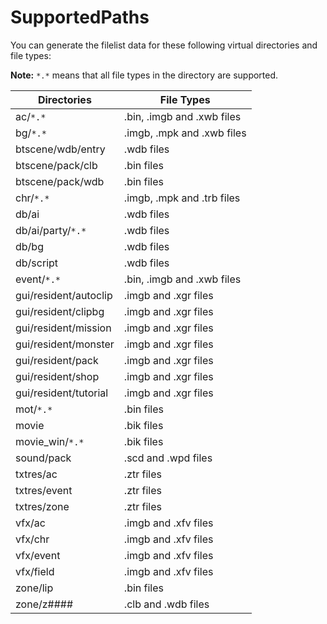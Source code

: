 # SupportedPaths

You can generate the filelist data for these following virtual directories and file types:

**Note:** `*.*` means that all file types in the directory are supported.

  | Directories | File Types | 
  | --- | --- |
  | ac/`*.*` | .bin, .imgb and .xwb files |
  | bg/`*.*` | .imgb, .mpk and .xwb files |
  | btscene/wdb/entry | .wdb files |
  | btscene/pack/clb | .bin files |  
  | btscene/pack/wdb | .bin files |  
  | chr/`*.*` | .imgb, .mpk and .trb files |
  | db/ai | .wdb files |
  | db/ai/party/`*.*` | .wdb files |
  | db/bg | .wdb files |
  | db/script | .wdb files | 
  | event/`*.*` | .bin, .imgb and .xwb files |
  | gui/resident/autoclip | .imgb and .xgr files |
  | gui/resident/clipbg | .imgb and .xgr files |
  | gui/resident/mission | .imgb and .xgr files |
  | gui/resident/monster | .imgb and .xgr files |
  | gui/resident/pack | .imgb and .xgr files |
  | gui/resident/shop | .imgb and .xgr files |
  | gui/resident/tutorial | .imgb and .xgr files |
  | mot/`*.*` | .bin files |
  | movie | .bik files |
  | movie_win/`*.*` | .bik files |
  | sound/pack | .scd and .wpd files |
  | txtres/ac | .ztr files |
  | txtres/event | .ztr files |
  | txtres/zone | .ztr files |
  | vfx/ac | .imgb and .xfv files |
  | vfx/chr | .imgb and .xfv files |
  | vfx/event | .imgb and .xfv files |
  | vfx/field | .imgb and .xfv files |
  | zone/lip | .bin files |
  | zone/z#### | .clb and .wdb files |